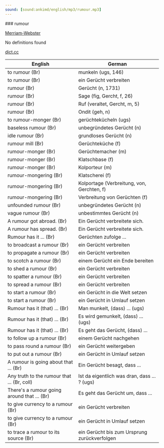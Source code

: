 ```yaml
---
sound: [sound:ankimd/english/mp3/rumour.mp3]
---
```


\### rumour

[Merriam-Webster](https://www.merriam-webster.com/dictionary/rumour)

No definitions found

[dict.cc](https://www.dict.cc/rumour)

| English        | German       |
| -------------- | ------------ |
| to rumour (Br) | munkeln (ugs, 146) |
| to rumour (Br) | ein Gerücht verbreiten |
| rumour (Br) | Gerücht (n, 1731) |
| rumour (Br) | Sage (fig, Gercht, f, 26) |
| rumour (Br) | Ruf (veraltet, Gercht, m, 5) |
| rumour (Br) | Ondit (geh, n) |
| to rumour-monger (Br) | gerüchtekücheln (ugs) |
| baseless rumour (Br) | unbegründetes Gerücht (n) |
| idle rumour (Br) | grundloses Gerücht (n) |
| rumour mill (Br) | Gerüchteküche (f) |
| rumour-monger (Br) | Gerüchtemacher (m) |
| rumour-monger (Br) | Klatschbase (f) |
| rumour-monger (Br) | Kolporteur (m) |
| rumour-mongering (Br) | Klatscherei (f) |
| rumour-mongering (Br) | Kolportage (Verbreitung, von, Gerchten, f) |
| rumour-mongering (Br) | Verbreitung von Gerüchten (f) |
| unfounded rumour (Br) | unbegründetes Gerücht (n) |
| vague rumour (Br) | unbestimmtes Gerücht (n) |
| A rumour got abroad. (Br) | Ein Gerücht verbreitete sich. |
| A rumour has spread. (Br) | Ein Gerücht verbreitete sich. |
| Rumour has it ... (Br) | Gerüchten zufolge ... |
| to broadcast a rumour (Br) | ein Gerücht verbreiten |
| to propagate a rumour (Br) | ein Gerücht verbreiten |
| to scotch a rumour (Br) | einem Gerücht ein Ende bereiten |
| to shed a rumour (Br) | ein Gerücht verbreiten |
| to spatter a rumour (Br) | ein Gerücht verbreiten |
| to spread a rumour (Br) | ein Gerücht verbreiten |
| to start a rumour (Br) | ein Gerücht in die Welt setzen |
| to start a rumour (Br) | ein Gerücht in Umlauf setzen |
| Rumour has it (that) ... (Br) | Man munkelt, (dass) ... (ugs) |
| Rumour has it (that) ... (Br) | Es wird gemunkelt, (dass) ... (ugs) |
| Rumour has it (that) ... (Br) | Es geht das Gerücht, (dass) ... |
| to follow up a rumour (Br) | einem Gerücht nachgehen |
| to pass round a rumour (Br) | ein Gerücht weitergeben |
| to put out a rumour (Br) | ein Gerücht in Umlauf setzen |
| A rumour is going about that ... (Br) | Ein Gerücht besagt, dass ... |
| Any truth to the rumour that ... (Br, coll) | Ist da eigentlich was dran, dass ... ? (ugs) |
| There's a rumour going around that ... (Br) | Es geht das Gerücht um, dass ... |
| to give currency to a rumour (Br) | ein Gerücht verbreiten |
| to give currency to a rumour (Br) | ein Gerücht in Umlauf setzen |
| to trace a rumour to its source (Br) | ein Gerücht bis zum Ursprung zurückverfolgen |
